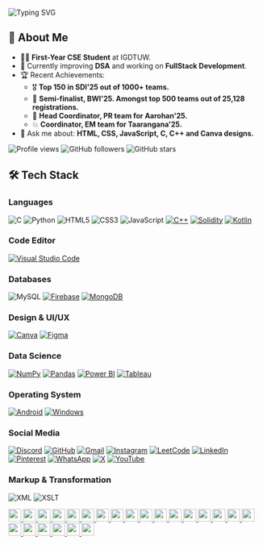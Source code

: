 ![Typing SVG](https://readme-typing-svg.demolab.com/?weight=500&color=F70D0D&lines=Hello!+I+am+Aditi+Gupta.)

## 🚀 About Me
- 👩‍💻 **First-Year CSE Student** at IGDTUW.
- 🌱 Currently improving **DSA** and working on **FullStack Development**.
- 🏆 Recent Achievements:
  - 🎖️ **Top 150 in SDI'25 out of 1000+ teams.**
  - 🥈 **Semi-finalist, BWI'25. Amongst top 500 teams out of 25,128 registrations.**
  - 🌟 **Head Coordinator, PR team for Aarohan'25.**
  - 💥 **Coordinator, EM team for Taarangana'25.**
- 💬 Ask me about: **HTML, CSS, JavaScript, C, C++ and Canva designs.**

![Profile views](https://komarev.com/ghpvc/?username=AditiGupta-tech&color=blue&style=flat)
![GitHub followers](https://img.shields.io/github/followers/AditiGupta-tech?style=social)
![GitHub stars](https://img.shields.io/github/stars/AditiGupta-tech?style=social)

## 🛠️ Tech Stack

### Languages
![C](https://img.shields.io/badge/C-A8B9CC?style=for-the-badge&logo=c&logoColor=white)
![Python](https://img.shields.io/badge/Python-3776AB?style=for-the-badge&logo=python&logoColor=white)
![HTML5](https://img.shields.io/badge/HTML5-E34F26?style=for-the-badge&logo=html5&logoColor=white)
![CSS3](https://img.shields.io/badge/CSS3-1572B6?style=for-the-badge&logo=css3&logoColor=white)
![JavaScript](https://img.shields.io/badge/JavaScript-F7DF1E?style=for-the-badge&logo=javascript&logoColor=black)
[![C++](https://img.shields.io/badge/C++-%2300599C.svg?logo=c%2B%2B&logoColor=white)](#)
[![Solidity](https://img.shields.io/badge/Solidity-363636?logo=solidity&logoColor=fff)](#)
[![Kotlin](https://img.shields.io/badge/Kotlin-%237F52FF.svg?logo=kotlin&logoColor=white)](#)

### Code Editor
[![Visual Studio Code](https://custom-icon-badges.demolab.com/badge/Visual%20Studio%20Code-0078d7.svg?logo=vsc&logoColor=white)](#)

### Databases
![MySQL](https://img.shields.io/badge/MySQL-4479A1?style=for-the-badge&logo=mysql&logoColor=white)
[![Firebase](https://img.shields.io/badge/Firebase-039BE5?logo=Firebase&logoColor=white)](#)
[![MongoDB](https://img.shields.io/badge/MongoDB-%234ea94b.svg?logo=mongodb&logoColor=white)](#)

### Design & UI/UX
[![Canva](https://img.shields.io/badge/Canva-%2300C4CC.svg?&logo=Canva&logoColor=white)](#)
[![Figma](https://img.shields.io/badge/Figma-F24E1E?logo=figma&logoColor=white)](#)

### Data Science
[![NumPy](https://img.shields.io/badge/NumPy-4DABCF?logo=numpy&logoColor=fff)](#)
[![Pandas](https://img.shields.io/badge/Pandas-150458?logo=pandas&logoColor=fff)](#)
[![Power BI](https://custom-icon-badges.demolab.com/badge/Power%20BI-F1C912?logo=power-bi&logoColor=fff)](#)
[![Tableau](https://custom-icon-badges.demolab.com/badge/Tableau-0176D3?logo=tableau&logoColor=fff)](#)

### Operating System
[![Android](https://img.shields.io/badge/Android-3DDC84?logo=android&logoColor=white)](#)
[![Windows](https://custom-icon-badges.demolab.com/badge/Windows-0078D6?logo=windows11&logoColor=white)](#)

### Social Media
[![Discord](https://img.shields.io/badge/Discord-%235865F2.svg?&logo=discord&logoColor=white)](#)
[![GitHub](https://img.shields.io/badge/GitHub-%23121011.svg?logo=github&logoColor=white)](#)
[![Gmail](https://img.shields.io/badge/Gmail-D14836?logo=gmail&logoColor=white)](#)
[![Instagram](https://img.shields.io/badge/Instagram-%23E4405F.svg?logo=Instagram&logoColor=white)](#)
[![LeetCode](https://img.shields.io/badge/LeetCode-000000?logo=LeetCode&logoColor=#d16c06)](#)
[![LinkedIn](https://custom-icon-badges.demolab.com/badge/LinkedIn-0A66C2?logo=linkedin-white&logoColor=fff)](#)
[![Pinterest](https://img.shields.io/badge/Pinterest-%23E60023.svg?logo=Pinterest&logoColor=white)](#)
[![WhatsApp](https://img.shields.io/badge/WhatsApp-25D366?logo=whatsapp&logoColor=white)](#)
[![X](https://img.shields.io/badge/X-%23000000.svg?logo=X&logoColor=white)](#)
[![YouTube](https://img.shields.io/badge/YouTube-%23FF0000.svg?logo=YouTube&logoColor=white)](#)

### Markup & Transformation
![XML](https://img.shields.io/badge/XML-FF6600?style=for-the-badge&logo=xml&logoColor=white)
![XSLT](https://img.shields.io/badge/XSLT-FF9900?style=for-the-badge&logoColor=white)

<p align="left">
  <a href="#">
    <img src="https://img.shields.io/badge/C++-%2300599C.svg?logo=c%2B%2B&logoColor=white" height="25"/>
  </a>
  <a href="#">
    <img src="https://img.shields.io/badge/Solidity-363636?logo=solidity&logoColor=fff" height="25"/>
  </a>
  <a href="#">
    <img src="https://img.shields.io/badge/Kotlin-%237F52FF.svg?logo=kotlin&logoColor=white" height="25"/>
  </a>
  <a href="#">
    <img src="https://custom-icon-badges.demolab.com/badge/Visual%20Studio%20Code-0078d7.svg?logo=vsc&logoColor=white" height="25"/>
  </a>
  <a href="#">
    <img src="https://img.shields.io/badge/Firebase-039BE5?logo=Firebase&logoColor=white" height="25"/>
  </a>
  <a href="#">
    <img src="https://img.shields.io/badge/MongoDB-%234ea94b.svg?logo=mongodb&logoColor=white" height="25"/>
  </a>
  <a href="#">
    <img src="https://img.shields.io/badge/Figma-F24E1E?logo=figma&logoColor=white" height="25"/>
  </a>
  <a href="#">
    <img src="https://img.shields.io/badge/NumPy-4DABCF?logo=numpy&logoColor=fff" height="25"/>
  </a>
  <a href="#">
    <img src="https://img.shields.io/badge/Pandas-150458?logo=pandas&logoColor=fff" height="25"/>
  </a>
  <a href="#">
    <img src="https://custom-icon-badges.demolab.com/badge/Power%20BI-F1C912?logo=power-bi&logoColor=fff" height="25"/>
  </a>
  <a href="#">
    <img src="https://custom-icon-badges.demolab.com/badge/Tableau-0176D3?logo=tableau&logoColor=fff" height="25"/>
  </a>
  <a href="#">
    <img src="https://img.shields.io/badge/Android-3DDC84?logo=android&logoColor=white" height="25"/>
  </a>
  <a href="#">
    <img src="https://custom-icon-badges.demolab.com/badge/Windows-0078D6?logo=windows11&logoColor=white" height="25"/>
  </a>
  <a href="#">
    <img src="https://img.shields.io/badge/Discord-%235865F2.svg?&logo=discord&logoColor=white" height="25"/>
  </a>
  <a href="#">
    <img src="https://img.shields.io/badge/GitHub-%23121011.svg?logo=github&logoColor=white" height="25"/>
  </a>
  <a href="#">
    <img src="https://img.shields.io/badge/Gmail-D14836?logo=gmail&logoColor=white" height="25"/>
  </a>
  <a href="#">
    <img src="https://img.shields.io/badge/Instagram-%23E4405F.svg?logo=Instagram&logoColor=white" height="25"/>
  </a>
  <a href="#">
    <img src="https://img.shields.io/badge/LeetCode-000000?logo=LeetCode&logoColor=#d16c06" height="25"/>
  </a>
  <a href="#">
    <img src="https://custom-icon-badges.demolab.com/badge/LinkedIn-0A66C2?logo=linkedin-white&logoColor=fff" height="25"/>
  </a>
  <a href="#">
    <img src="https://img.shields.io/badge/Pinterest-%23E60023.svg?logo=Pinterest&logoColor=white" height="25"/>
  </a>
  <a href="#">
    <img src="https://img.shields.io/badge/WhatsApp-25D366?logo=whatsapp&logoColor=white" height="25"/>
  </a>
  <a href="#">
    <img src="https://img.shields.io/badge/X-%23000000.svg?logo=X&logoColor=white" height="25"/>
  </a>
  <a href="#">
    <img src="https://img.shields.io/badge/YouTube-%23FF0000.svg?logo=YouTube&logoColor=white" height="25"/>
  </a>
</p>

